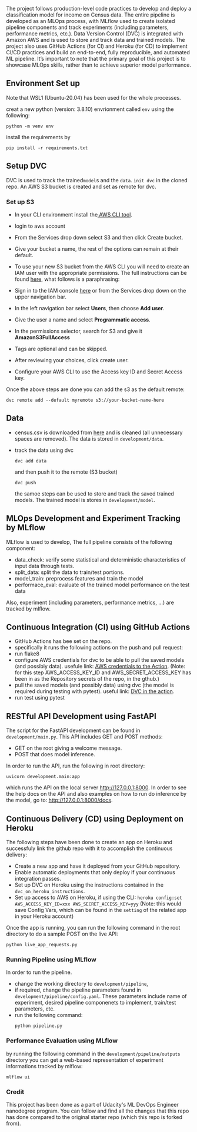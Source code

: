 The project follows production-level code practices to develop and deploy a classification model for income on Census data. The entire pipeline is developed as an MLOps process, with MLflow used to create isolated pipeline components and track experiments (including parameters, performance metrics, etc.). Data Version Control (DVC) is integrated with Amazon AWS and is used to store and track data and trained models. The project also uses GitHub Actions (for CI) and Heroku (for CD) to implement CI/CD practices and build an end-to-end, fully reproducible, and automated ML pipeline. It’s important to note that the primary goal of this project is to showcase MLOps skills, rather than to achieve superior model performance.

## Environment Set up
Note that WSL1 (Ubuntu-20.04) has been used for the whole processes.

creat a new python (version: 3.8.10) envrionment called `env` using the following:
```
python -m venv env
```
install the requirements by
```
pip install -r requirements.txt
```

## Setup DVC

DVC is used to track the trained`model`s and the `data`. `init dvc` in the cloned repo. An AWS S3 bucket is created and set as remote for dvc.

### Set up S3

* In your CLI environment install the<a href="https://docs.aws.amazon.com/cli/latest/userguide/cli-chap-install.html" target="_blank"> AWS CLI tool</a>.
* login to aws account
* From the Services drop down select S3 and then click Create bucket.
* Give your bucket a name, the rest of the options can remain at their default.

* To use your new S3 bucket from the AWS CLI you will need to create an IAM user with the appropriate permissions. The full instructions can be found <a href="https://docs.aws.amazon.com/IAM/latest/UserGuide/id_users_create.html#id_users_create_console" target="_blank">here</a>, what follows is a paraphrasing:

* Sign in to the IAM console <a href="https://console.aws.amazon.com/iam/" target="_blank">here</a> or from the Services drop down on the upper navigation bar.
* In the left navigation bar select **Users**, then choose **Add user**.
* Give the user a name and select **Programmatic access**.
* In the permissions selector, search for S3 and give it **AmazonS3FullAccess**
* Tags are optional and can be skipped.
* After reviewing your choices, click create user. 
* Configure your AWS CLI to use the Access key ID and Secret Access key.

Once the above steps are done you can add the s3 as the default remote:

```
dvc remote add --default myremote s3://your-bucket-name-here
```

## Data
* census.csv is downloaded from <a href="https://archive.ics.uci.edu/ml/datasets/census+income" target="_blank">here</a> and is cleaned (all unnecessary spaces are removed). The data is stored in `development/data`.
   
* track the data using dvc 
    ```
    dvc add data
    ```
    and then push it to the remote (S3 bucket)
    ```
    dvc push
    ```
    the samoe steps can be used to store and track the saved trained models. The trained model is stores in `development/model`. 

## MLOps Development and Experiment Tracking by MLflow
MLflow is used to develop, The full pipeline consists of the following component:
- data_check: verify some statistical and deterministic characteristics of input data through tests. 
- split_data: split the data to train/test portions.
- model_train: preprocess features and train the model 
- performace_eval: evaluate of the trained model performance on the test data 

Also, experiment (including parameters, performance metrics, ...) are tracked by mlflow.

## Continuous Integration (CI) using GitHub Actions

* GitHub Actions has bee set on the repo.
* specifically it runs the following actions on the push and pull request:
* run flake8
* configure AWS credentials for dvc to be able to pull the saved models (and possibly data). usefule link: <a href="https://github.com/marketplace/actions/configure-aws-credentials-action-for-github-actions" target="_blank">AWS credentials to the Action</a>. (Note: for this step AWS_ACCESS_KEY_ID and AWS_SECRET_ACCESS_KEY has been in as the Repository secrets of the repo, in the gthub.) 
* pull the saved models (and possibly data) using dvc (the model is required during testing with pytest). useful link: <a href="https://github.com/iterative/setup-dvc" target="_blank">DVC in the action</a>.
* run test using pytest

## RESTful API Development using FastAPI
The script for the FastAPI development can be found in `development/main.py`. This API includes GET and POST methods: 
  * GET on the root giving a welcome message.
  * POST that does model inference.

In order to run the API, run the following in root directory:
```
uvicorn development.main:app
```
which runs the API on the local server http://127.0.0.1:8000. In order to see the help docs on the API and also examples on how to run do inference by the model, go to: http://127.0.0.1:8000/docs. 


## Continuous Delivery (CD) using Deployment on Heroku

The following steps have been done to create an app on Heroku and successfuly link the github repo with it to accomplish the continuous delivery:

* Create a new app and have it deployed from your GitHub repository.
* Enable automatic deployments that only deploy if your continuous integration passes.
* Set up DVC on Heroku using the instructions contained in the `dvc_on_heroku_instructions`.
* Set up access to AWS on Heroku, if using the CLI: `heroku config:set AWS_ACCESS_KEY_ID=xxx AWS_SECRET_ACCESS_KEY=yyy` (Note: this would save Config Vars, which can be found in the `setting` of the related app in your Heroku account)

Once the app is running, you can run the following command in the root directory to do a sample POST on the live API:
```
python live_app_requests.py
```
### Running Pipeline using MLflow
In order to run the pipeline.
- change the working directory to `development/pipeline`,
- if required, change the pipeline parameters found in `development/pipeline/config.yaml`. These parameters include name of experiment, desired pipeline componenets to implement, train/test parameters, etc. 
- run the following command:
  ```
  python pipeline.py
  ``` 

### Performance Evaluation using MLflow
by running the following command in the `development/pipeline/outputs` directory you can get a web-based representation of experiment informations tracked by mlflow:
```
mlflow ui
```

### Credit
This project has been done as a part of Udacity's ML DevOps Engineer nanodegree program. You can follow and find all the changes that this repo has done compared to the original starter repo (which this repo is forked from). 

